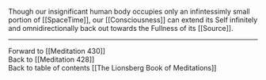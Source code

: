 Though our insignificant human body occupies only an infintessimly small portion of [[SpaceTime]], our [[Consciousness]] can extend its Self infinitely and omnidirectionally back out towards the Fullness of its [[Source]]. 

___

Forward to [[Meditation 430]]  
Back to [[Meditation 428]]  
Back to table of contents [[The Lionsberg Book of Meditations]]  